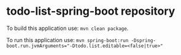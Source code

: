 # todo-list-spring-boot repository

To build this application use: `mvn clean package`.

To run this application use: `mvn spring-boot:run -Dspring-boot.run.jvmArguments="-Dtodo.list.editable=<false|true>"`
